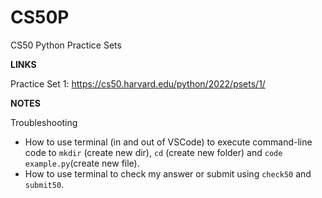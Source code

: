 # CS50P
CS50 Python Practice Sets

**LINKS**

Practice Set 1: https://cs50.harvard.edu/python/2022/psets/1/

**NOTES**

Troubleshooting
- How to use terminal (in and out of VSCode) to execute command-line code to `mkdir` (create new dir), `cd` (create new folder) and `code example.py`(create new file).
- How to use terminal to check my answer or submit using `check50` and `submit50`.
